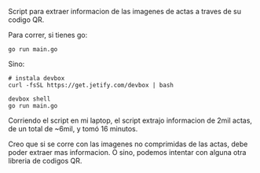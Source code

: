 Script para extraer informacion de las imagenes de actas a traves de su codigo QR.

Para correr, si tienes go:
```
go run main.go
```

Sino:
```
# instala devbox
curl -fsSL https://get.jetify.com/devbox | bash

devbox shell
go run main.go
```

Corriendo el script en mi laptop, el script extrajo informacion de 2mil actas, de un total de ~6mil, y
tomó 16 minutos.

Creo que si se corre con las imagenes no comprimidas de las actas, debe poder extraer mas informacion.
O sino, podemos intentar con alguna otra libreria de codigos QR.